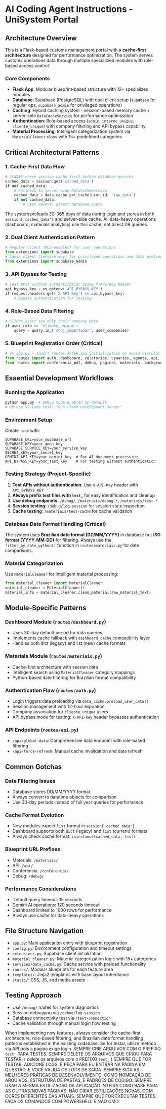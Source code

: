 # AI Coding Agent Instructions - UniSystem Portal

## Architecture Overview

This is a Flask-based customs management portal with a **cache-first architecture** designed for performance optimization. The system serves customs operations data through multiple specialized modules with role-based access control.

### Core Components

- **Flask App**: Modular blueprint-based structure with 12+ specialized modules
- **Database**: Supabase (PostgreSQL) with dual client setup (`supabase` for regular ops, `supabase_admin` for privileged operations)
- **Caching**: Hybrid caching system - session-based memory cache + server-side `DataCacheService` for performance optimization
- **Authentication**: Role-based access (`admin`, `interno_unique`, `cliente_unique`) with company filtering and API bypass capability
- **Material Processing**: Intelligent categorization system via `MaterialCleaner` class with 15+ predefined categories

## Critical Architectural Patterns

### 1. Cache-First Data Flow
```python
# ALWAYS check session cache first before database queries
cached_data = session.get('cached_data')
if not cached_data:
    # Fallback to server-side DataCacheService
    cached_data = data_cache.get_cache(user_id, 'raw_data')
    if not cached_data:
        # Last resort: direct database query
```

The system preloads 30-365 days of data during login and stores in both `session['cached_data']` and server-side cache. All data-heavy operations (dashboard, materials analytics) use this cache, not direct DB queries.

### 2. Dual Client Authentication Pattern
```python
# Regular client (RLS-enabled) for user operations
from extensions import supabase
# Admin client (service key) for privileged operations and data preloading
from extensions import supabase_admin
```

### 3. API Bypass for Testing
```python
# Test APIs without authentication using X-API-Key header
api_bypass_key = os.getenv('API_BYPASS_KEY')
if request.headers.get('X-API-Key') == api_bypass_key:
    # Bypass authentication for testing
```

### 4. Role-Based Data Filtering
```python
# Client users see only their company data
if user_role == 'cliente_unique':
    query = query.in_('cnpj_importador', user_companies)
```

### 5. Blueprint Registration Order (Critical)
```python
# In app.py - import routes AFTER app initialization to avoid circular imports
from routes import auth, dashboard, relatorios, usuarios, agente, api, conferencia
from routes import conferencia_pdf, debug, paginas, materiais, background_tasks
```

## Essential Development Workflows

### Running the Application
```bash
python app.py  # Debug mode enabled by default
# OR use VS Code task: "Run Flask Development Server"
```

### Environment Setup
Create `.env` with:
```
SUPABASE_URL=your_supabase_url
SUPABASE_KEY=your_anon_key
SUPABASE_SERVICE_KEY=your_service_key
SECRET_KEY=your_secret_key
GEMINI_API_KEY=your_gemini_key  # For AI document processing
API_BYPASS_KEY=your_test_key    # For testing without authentication
```

### Testing Strategy (Project-Specific)
1. **Test APIs without authentication**: Use `X-API-Key` header with `API_BYPASS_KEY`
2. **Always prefix test files with `test_`** for easy identification and cleanup
3. **Use debug endpoints**: `/debug/`, `/materiais/debug-*`, `/materiais/test-*`
4. **Session testing**: `/debug/log-session` for session state inspection
5. **Cache testing**: `/materiais/test-cache` for cache validation

### Database Date Format Handling (Critical)
The system uses **Brazilian date format (DD/MM/YYYY)** in database but **ISO format (YYYY-MM-DD)** for filtering. Always use the `filter_by_date_python()` function in `routes/materiais.py` for date comparisons.

### Material Categorization
Use `MaterialCleaner` for intelligent material processing:
```python
from material_cleaner import MaterialCleaner
material_cleaner = MaterialCleaner()
material_info = material_cleaner.clean_material(raw_material_text)
```

## Module-Specific Patterns

### Dashboard Module (`routes/dashboard.py`)
- Uses 30-day default period for data queries
- Implements cache fallback with `dashboard_cache` compatibility layer
- Handles both dict (legacy) and list (new) cache formats

### Materials Module (`routes/materiais.py`)
- Cache-first architecture with session data
- Intelligent search using `MaterialCleaner` category mappings
- Python-based date filtering for Brazilian format compatibility

### Authentication Flow (`routes/auth.py`)
- Login triggers data preloading via `data_cache.preload_user_data()`
- Session management with 12-hour expiration
- Company association for `cliente_unique` users
- API bypass mode for testing: `X-API-Key` header bypasses authentication

### API Endpoints (`routes/api.py`)
- `/api/global-data`: Comprehensive data endpoint with role-based filtering
- `/api/force-refresh`: Manual cache invalidation and data refresh

## Common Gotchas

### Date Filtering Issues
- Database stores DD/MM/YYYY format
- Always convert to datetime objects for comparison
- Use 30-day periods instead of full year queries for performance

### Cache Format Evolution
- New modules expect `list` format in `session['cached_data']`
- Dashboard supports both `dict` (legacy) and `list` (current) formats
- Always check cache format: `isinstance(cached_data, list)`

### Blueprint URL Prefixes
- Materials: `/materiais/`
- API: `/api/`
- Conferencia: `/conferencia/`
- Debug: `/debug/`

### Performance Considerations
- Default query timeout: 15 seconds
- Gemini AI operations: 120 seconds timeout
- Dashboard limited to 1000 rows for performance
- Always use cache for data-heavy operations

## File Structure Navigation

- `app.py`: Main application entry with blueprint registration
- `config.py`: Environment configuration and timeout settings
- `extensions.py`: Supabase client initialization
- `material_cleaner.py`: Material categorization logic with 15+ categories
- `services/data_cache.py`: Cache service with preload functionality
- `routes/`: Modular blueprints for each feature area
- `templates/`: Jinja2 templates with base layout inheritance
- `static/`: CSS, JS, and media assets

## Testing Approach

- Use `/debug/` routes for system diagnostics
- Session debugging via `/debug/log-session`
- Database connectivity test via `/test-connection`
- Cache validation through manual login flow testing

When implementing new features, always consider the cache-first architecture, role-based filtering, and Brazilian date format handling patterns established in the existing codebase.
Se for testar, utilize método via API pois a página exige login.
SEMPRE CRIE ARQUIVOS COM O PREFIXO `test_` PARA TESTES.
SEMPRE DELETE OS ARQUIVOS QUE CRIOU PARA TESTAR. ( delete os arquivos com o PREFIXO `test_` )
SEMPRE QUE FOR TESTAR, ADICIONE LOGS, E PEÇA PARA EU ENTRAR NA PÁGINA EM QUESTÃO, E VOCÊ VALIDA OS LOGS DE SAÍDA.
SEMPRE SIGA AS MELHORES PRÁTICAS DE DESENVOLVIMENTO, COMO NOMEAÇÃO DE ARQUIVOS, ESTRUTURA DE PASTAS, E PADRÕES DE CÓDIGO.
SEMPRE USAR A MESMA ESTILIZAÇÃO DA APLICAÇÃO INTEIRA COMO BASE PARA AS OUTRAS/NOVAS PÁGINAS.
NÃO CRIAR ESTILIZAÇÕES NOVAS, COM CORES DIFERENTES DAS ATUAIS.
SEMPRE QUE FOR EXECUTAR TESTES, FAÇA OS COMANDOS COM POWERSHELL E NÃO CMD!
